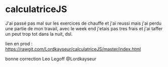 # calculatriceJS

J'ai passé pas mal sur les exercices de chauffe et j'ai reussi mais j'ai perdu une partie de mon travail, avec le week end j'etais pas tres frais et j'ai taffer un peut trop tot dans la nuit, dsl.

lien en prod : https://rawgit.com/Lordkayseur/calculatriceJS/master/index.html

bonne correction Leo Legoff @Lordkayseur
